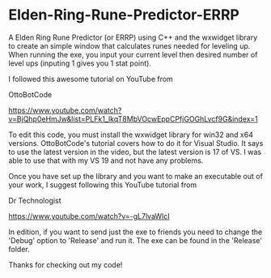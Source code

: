 # Elden-Ring-Rune-Predictor-ERRP
A Elden Ring Rune Predictor (or ERRP) using C++ and the wxwidget library to create an simple window that calculates runes needed for leveling up. When running the exe, you input your current level then desired number of level ups (inputing 1 gives you 1 stat point).


I followed this awesome tutorial on YouTube from 

OttoBotCode

https://www.youtube.com/watch?v=BjQhp0eHmJw&list=PLFk1_lkqT8MbVOcwEppCPfjGOGhLvcf9G&index=1

To edit this code, you must install the wxwidget library for win32 and x64 versions. OttoBotCode's tutorial covers how to do it for Visual Studio. It says to use the latest version in the video, but the latest version is 17 of VS. I was able to use that with my VS 19 and not have any problems.

Once you have set up the library and you want to make an executable out of your work, I suggest following this YouTube tutorial from

Dr Technologist

https://www.youtube.com/watch?v=-gL7lvaWlcI

In edition, if you want to send just the exe to friends you need to change the 'Debug' option to 'Release' and run it. The exe can be found in the 'Release' folder.

Thanks for checking out my code!
